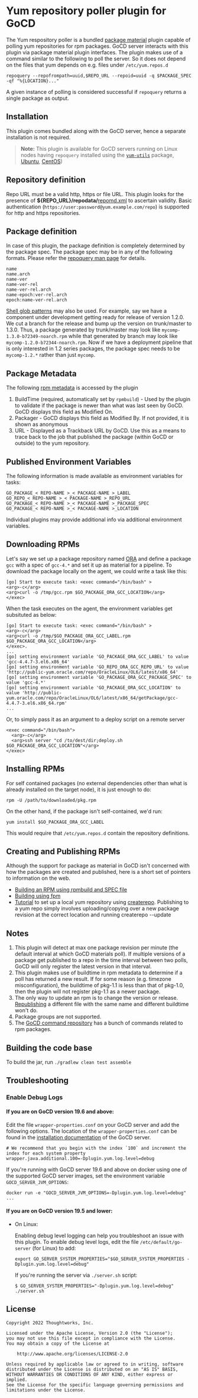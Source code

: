 # Yum repository poller plugin for GoCD

The Yum respository poller is a bundled [package material](https://docs.gocd.org/current/extension_points/package_repository_extension.html) plugin capable of polling yum repositories for rpm packages. GoCD server interacts with this plugin via package material plugin interfaces. The plugin makes use of a command similar to the following to poll the server. So it does not depend on the files that yum depends on e.g. files under `/etc/yum.repos.d`

```
repoquery --repofrompath=uuid,$REPO_URL --repoid=uuid -q $PACKAGE_SPEC -qf "%{LOCATION}..."
```

A given instance of polling is considered successful if `repoquery` returns a single package as output.

## Installation

This plugin comes bundled along with the GoCD server, hence a separate installation is not required.

> **Note:** This plugin is available for GoCD servers running on Linux nodes having `repoquery` installed using the  [`yum-utils`](http://linux.die.net/man/1/yum-utils) package, [Ubuntu](http://manpages.ubuntu.com/manpages/latest/man1/yum-utils.1.html), [CentOS](http://rpmfind.net/linux/rpm2html/search.php?query=yum-utils&system=centos))

## Repository definition

Repo URL must be a valid http, https or file URL. This plugin looks for the presence of **${REPO_URL}/repodata/**[repomd.xml](http://createrepo.baseurl.org/wiki) to ascertain validity. Basic authentication (`https://user:password@yum.example.com/repo`) is supported for http and https repositories.

## Package definition

In case of this plugin, the package definition is completely determined by the package spec. The package spec may be in any of the following formats. Please refer the [repoquery man page](https://linux.die.net/man/1/repoquery) for details.

```
name
name.arch
name-ver
name-ver-rel
name-ver-rel.arch
name-epoch:ver-rel.arch
epoch:name-ver-rel.arch
```

[Shell glob patterns](https://linux.die.net/man/7/glob) may also be used. For example, say we have a component under development getting ready for release of version 1.2.0. We cut a branch for the release and bump up the version on trunk/master to 1.3.0. Thus, a package generated by trunk/master may look like `mycomp-1.3.0-b72349-noarch.rpm` while that generated by branch may look like `mycomp-1.2.0-b72344-noarch.rpm`. Now if we have a deployment pipeline that is only interested in 1.2 series packages, the package spec needs to be `mycomp-1.2.*` rather than just `mycomp`.

## Package Metadata

The following [rpm metadata](http://ftp.rpm.org/max-rpm/s1-rpm-inside-tags.html) is accessed by the plugin

1. BuildTime (required, automatically set by `rpmbuild`) - Used by the plugin to validate if the package is newer than what was last seen by GoCD. GoCD displays this field as Modified On.
2. Packager - GoCD displays this field as Modified By. If not provided, it is shown as anonymous
3. URL - Displayed as a Trackback URL by GoCD. Use this as a means to trace back to the job that published the package (within GoCD or outside) to the yum repository.

## Published Environment Variables

The following information is made available as environment variables for tasks:

```
GO_PACKAGE_< REPO-NAME >_< PACKAGE-NAME >_LABEL
GO_REPO_< REPO-NAME >_< PACKAGE-NAME >_REPO_URL
GO_PACKAGE_< REPO-NAME >_< PACKAGE-NAME >_PACKAGE_SPEC
GO_PACKAGE_< REPO-NAME >_< PACKAGE-NAME >_LOCATION
```
Individual plugins may provide additional info via additional environment variables.

## Downloading RPMs

Let's say we set up a package repository named [ORA](http://public-yum.oracle.com/repo/OracleLinux/OL6/latest/x86_64) and define a package `gcc` with a spec of `gcc-4.*` and set it up as material for a pipeline. To download the package locally on the agent, we could write a task like this:

```
[go] Start to execute task: <exec command="/bin/bash" >
<arg>-c</arg>
<arg>curl -o /tmp/gcc.rpm $GO_PACKAGE_ORA_GCC_LOCATION</arg>
</exec>
```
When the task executes on the agent, the environment variables get subsituted as below:

```
[go] Start to execute task: <exec command="/bin/bash" >
<arg>-c</arg>
<arg>curl -o /tmp/$GO_PACKAGE_ORA_GCC_LABEL.rpm $GO_PACKAGE_ORA_GCC_LOCATION</arg>
</exec>.
...
[go] setting environment variable 'GO_PACKAGE_ORA_GCC_LABEL' to value 'gcc-4.4.7-3.el6.x86_64'
[go] setting environment variable 'GO_REPO_ORA_GCC_REPO_URL' to value 'http://public-yum.oracle.com/repo/OracleLinux/OL6/latest/x86_64'
[go] setting environment variable 'GO_PACKAGE_ORA_GCC_PACKAGE_SPEC' to value 'gcc-4.*'
[go] setting environment variable 'GO_PACKAGE_ORA_GCC_LOCATION' to value 'http://public-yum.oracle.com/repo/OracleLinux/OL6/latest/x86_64/getPackage/gcc-4.4.7-3.el6.x86_64.rpm'
...
```

Or, to simply pass it as an argument to a deploy script on a remote server
```
<exec command="/bin/bash">
  <arg>-c</arg>
  <arg>ssh server "cd /to/dest/dir;deploy.sh $GO_PACKAGE_ORA_GCC_LOCATION"</arg>
</exec>
```

## Installing RPMs

For self contained packages (no external dependencies other than what is already installed on the target node), it is just enough to do:

```shell
rpm -U /path/to/downloaded/pkg.rpm
```

On the other hand, if the package isn't self-contained, we'd run:

```shell
yum install $GO_PACKAGE_ORA_GCC_LABEL
```

This would require that `/etc/yum.repos.d` contain the repository definitions.

## Creating and Publishing RPMs

Although the support for package as material in GoCD isn't concerned with how the packages are created and published, here is a short set of pointers to information on the web.
- [Building an RPM using rpmbuild and SPEC file](https://www.ibm.com/developerworks/library/l-rpm1/#first_rpm)
- [Building using fpm](https://en.wikipedia.org/wiki/List_of_software_package_management_systems#Application-level_package_managers)
- [Tutorial](https://www.howtoforge.com/creating_a_local_yum_repository_centos) to set up a local yum repository using [createrepo](https://linux.die.net/man/8/createrepo). Publishing to a yum repo simply involves uploading/copying over a new package revision at the correct location and running createrepo --update

## Notes

1. This plugin will detect at max one package revision per minute (the default interval at which GoCD materials poll). If multiple versions of a package get published to a repo in the time interval between two polls, GoCD will only register the latest version in that interval.
2. This plugin makes use of buildtime in rpm metadata to determine if a poll has returned a new result. If for some reason (e.g. timezone misconfiguration), the buildtime of pkg-1.1 is less than that of pkg-1.0, then the plugin will not register pkg-1.1 as a newer package.
3. The only way to update an rpm is to change the version or release. [Republishing](https://unix.stackexchange.com/questions/71288/does-yum-use-package-buildtime-to-decide-if-a-package-is-newer) a different file with the same name and different buildtime won't do.
4. Package groups are not supported.
5. The [GoCD command repository](https://github.com/gocd/go-command-repo/tree/master/package/rpm) has a bunch of commands related to rpm packages.

## Building the code base

To build the jar, run `./gradlew clean test assemble`

## Troubleshooting

### Enable Debug Logs

#### If you are on GoCD version 19.6 and above:

Edit the file `wrapper-properties.conf` on your GoCD server and add the following options. The location of the `wrapper-properties.conf` can be found in the [installation documentation](https://docs.gocd.org/current/installation/installing_go_server.html) of the GoCD server.

```properties
# We recommend that you begin with the index `100` and increment the index for each system property
wrapper.java.additional.100=-Dplugin.yum.log.level=debug
```

If you're running with GoCD server 19.6 and above on docker using one of the supported GoCD server images, set the environment variable `GOCD_SERVER_JVM_OPTIONS`:

```shell
docker run -e "GOCD_SERVER_JVM_OPTIONS=-Dplugin.yum.log.level=debug" ...
```

#### If you are on GoCD version 19.5 and lower:

* On Linux:

    Enabling debug level logging can help you troubleshoot an issue with this plugin. To enable debug level logs, edit the file `/etc/default/go-server` (for Linux) to add:

    ```shell
    export GO_SERVER_SYSTEM_PROPERTIES="$GO_SERVER_SYSTEM_PROPERTIES -Dplugin.yum.log.level=debug"
    ```

    If you're running the server via `./server.sh` script:

    ```shell
    $ GO_SERVER_SYSTEM_PROPERTIES="-Dplugin.yum.log.level=debug" ./server.sh
    ```

## License

```plain
Copyright 2022 Thoughtworks, Inc.

Licensed under the Apache License, Version 2.0 (the "License");
you may not use this file except in compliance with the License.
You may obtain a copy of the License at

    http://www.apache.org/licenses/LICENSE-2.0

Unless required by applicable law or agreed to in writing, software
distributed under the License is distributed on an "AS IS" BASIS,
WITHOUT WARRANTIES OR CONDITIONS OF ANY KIND, either express or implied.
See the License for the specific language governing permissions and
limitations under the License.
```
